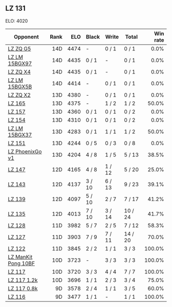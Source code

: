 ## LZ 131 ##

ELO: 4020

Opponent | Rank | ELO | Black | Write | Total | Win rate
---------|-----:|----:|-------|-------|-------|-------:
[LZ ZQ G5](LZ%20ZQ%20G5.md) | 14D | 4474 | - | 0 / 1 | 0 / 1 | 0.0%
[LZ LM 15BGX97](LZ%20LM%2015BGX97.md) | 14D | 4435 | 0 / 1 | - | 0 / 1 | 0.0%
[LZ ZQ X4](LZ%20ZQ%20X4.md) | 14D | 4435 | 0 / 1 | - | 0 / 1 | 0.0%
[LZ LM 15BGX5B](LZ%20LM%2015BGX5B.md) | 14D | 4414 | - | 0 / 1 | 0 / 1 | 0.0%
[LZ ZQ X2](LZ%20ZQ%20X2.md) | 13D | 4380 | - | 0 / 1 | 0 / 1 | 0.0%
[LZ 165](LZ%20165.md) | 13D | 4375 | - | 1 / 2 | 1 / 2 | 50.0%
[LZ 157](LZ%20157.md) | 13D | 4360 | 0 / 1 | 0 / 1 | 0 / 2 | 0.0%
[LZ 154](LZ%20154.md) | 13D | 4310 | 0 / 1 | 0 / 1 | 0 / 2 | 0.0%
[LZ LM 15BGX37](LZ%20LM%2015BGX37.md) | 13D | 4283 | 0 / 1 | 1 / 1 | 1 / 2 | 50.0%
[LZ 151](LZ%20151.md) | 13D | 4244 | 0 / 5 | 0 / 3 | 0 / 8 | 0.0%
[LZ PhoenixGo v1](LZ%20PhoenixGo%20v1.md) | 13D | 4204 | 4 / 8 | 1 / 5 | 5 / 13 | 38.5%
[LZ 147](LZ%20147.md) | 12D | 4165 | 4 / 8 | 1 / 12 | 5 / 20 | 25.0%
[LZ 143](LZ%20143.md) | 12D | 4137 | 3 / 10 | 6 / 13 | 9 / 23 | 39.1%
[LZ 139](LZ%20139.md) | 12D | 4097 | 5 / 10 | 2 / 7 | 7 / 17 | 41.2%
[LZ 135](LZ%20135.md) | 12D | 4013 | 7 / 10 | 3 / 14 | 10 / 24 | 41.7%
[LZ 128](LZ%20128.md) | 11D | 3982 | 5 / 7 | 2 / 5 | 7 / 12 | 58.3%
[LZ 127](LZ%20127.md) | 11D | 3903 | 7 / 9 | 7 / 11 | 14 / 20 | 70.0%
[LZ 122](LZ%20122.md) | 11D | 3845 | 2 / 2 | 1 / 1 | 3 / 3 | 100.0%
[LZ ManKit Pong 10BF](LZ%20ManKit%20Pong%2010BF.md) | 10D | 3723 | - | 3 / 3 | 3 / 3 | 100.0%
[LZ 117](LZ%20117.md) | 10D | 3720 | 3 / 3 | 4 / 4 | 7 / 7 | 100.0%
[LZ 117 1.2k](LZ%20117%201.2k.md) | 10D | 3696 | 1 / 1 | 2 / 3 | 3 / 4 | 75.0%
[LZ 117 0.8k](LZ%20117%200.8k.md) | 9D | 3578 | 2 / 4 | 1 / 1 | 3 / 5 | 60.0%
[LZ 116](LZ%20116.md) | 9D | 3477 | 1 / 1 | - | 1 / 1 | 100.0%
